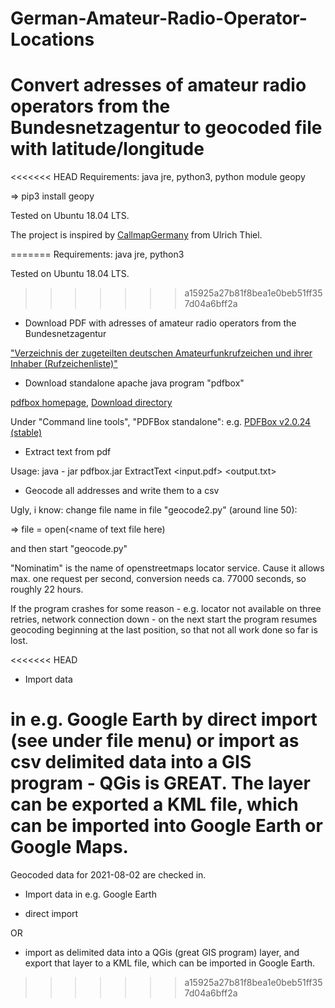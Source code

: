 # German-Amateur-Radio-Operator-Locations

Convert adresses of amateur radio operators from the Bundesnetzagentur to geocoded file with latitude/longitude
=====================

<<<<<<< HEAD
Requirements: java jre, python3, python module geopy

=> pip3 install geopy

Tested on Ubuntu 18.04 LTS.

The project is inspired by
[CallmapGermany](https://github.com/df8oe/CallmapGermany) from Ulrich
Thiel.

=======
Requirements: java jre, python3

Tested on Ubuntu 18.04 LTS.

>>>>>>> a15925a27b81f8bea1e0beb51ff357d04a6bff2a
* Download PDF with adresses of amateur radio operators from the Bundesnetzagentur

["Verzeichnis der zugeteilten deutschen Amateurfunkrufzeichen und ihrer Inhaber (Rufzeichenliste)"](https://www.bundesnetzagentur.de/SharedDocs/Downloads/DE/Sachgebiete/Telekommunikation/Unternehmen_Institutionen/Frequenzen/Amateurfunk/Rufzeichenliste/Rufzeichenliste_AFU.html)

* Download standalone apache java program "pdfbox"

[pdfbox homepage](https://pdfbox.apache.org), [Download directory](https://pdfbox.apache.org/download.html)

Under "Command line tools", "PDFBox standalone":
e.g. [PDFBox v2.0.24 (stable)](https://www.apache.org/dyn/closer.lua/pdfbox/2.0.24/pdfbox-app-2.0.24.jar)

* Extract text from pdf

Usage: java - jar pdfbox.jar ExtractText <input.pdf> <output.txt>

* Geocode all addresses and write them to a csv

Ugly, i know: change file name in file "geocode2.py" (around line 50):

=> file = open(<name of text file here)

and then start "geocode.py"

"Nominatim" is the name of openstreetmaps locator service. Cause it allows
max. one request per second, conversion needs ca. 77000 seconds, so
roughly 22 hours.

If the program crashes for some reason - e.g. locator not available on
three retries, network connection down - on the next start the program
resumes geocoding beginning at the last position, so that not all work
done so far is lost.

<<<<<<< HEAD
* Import data

in e.g. Google Earth by direct import (see under file menu) or import
as csv delimited data into a GIS program - QGis is GREAT. The layer
can be exported a KML file, which can be imported into Google Earth or
Google Maps.
=======
Geocoded data for 2021-08-02 are checked in.

* Import data in e.g. Google Earth

- direct import

OR

- import as delimited data into a QGis (great GIS program) layer, and
  export that layer to a KML file, which can be imported in Google
  Earth.
>>>>>>> a15925a27b81f8bea1e0beb51ff357d04a6bff2a
